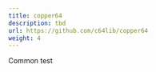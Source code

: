 ```yaml
---
title: copper64
description: tbd
url: https://github.com/c64lib/copper64
weight: 4
---
```

Common test
